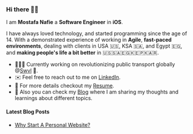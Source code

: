 ### Hi there 👋🏻 

I am **Mostafa Nafie** a **Software Engineer** in **iOS**.

I have always loved technology, and started programming since the age of 14.
With a demonstrated experience of working in **Agile**, **fast-paced environments**, dealing with clients in USA 🇺🇸, KSA 🇸🇦, and Egypt 🇪🇬, and **making people's life a bit better** in 🇺🇸🇸🇦🇪🇬🇰🇪🇵🇰🇦🇷.
<!--
**MostafaNafie/MostafaNafie** is a ✨ _special_ ✨ repository because its `README.md` (this file) appears on your GitHub profile.

Here are some ideas to get you started:

- 🔭 I’m currently working on ...
- 🌱 I’m currently learning ...
- 👯 I’m looking to collaborate on ...
- 🤔 I’m looking for help with ...
- 💬 Ask me about ...
- 📫 How to reach me: ...
- 😄 Pronouns: ...
- ⚡ Fun fact: ...
-->

- 👨🏻‍💻 Currently working on revolutionizing public transport globally @[Swvl](https://www.swvl.com/) 🚐.
- ✉️ Feel free to reach out to me on [LinkedIn](https://www.linkedin.com/in/mostafanafie/).
- 🔖 For more details checkout my [Resume](https://nafie.herokuapp.com/resume.html).
- 📒 Also you can check my [Blog](https://nafie.herokuapp.com/) where I am sharing my thoughts and learnings about different topics.

#### Latest Blog Posts
<!-- BLOG-POST-LIST:START -->
- [Why Start A Personal Website?](https://nafie.herokuapp.com/blog/why-start-a-personal-website)
<!-- BLOG-POST-LIST:END -->
